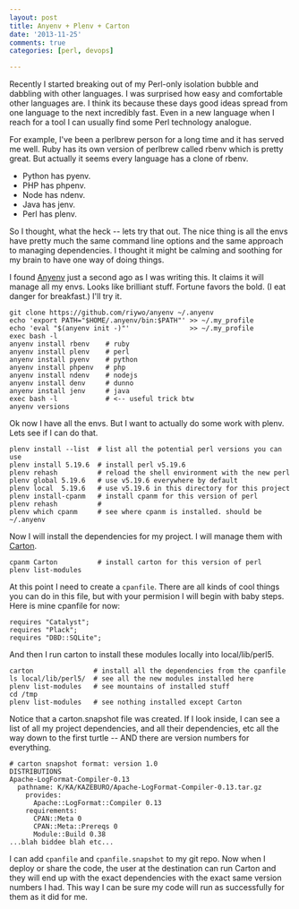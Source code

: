 ```yaml
---
layout: post
title: Anyenv + Plenv + Carton
date: '2013-11-25'
comments: true
categories: [perl, devops]

---
```


Recently I started breaking out of my Perl-only isolation bubble and dabbling
with other languages. I was surprised how easy and comfortable other languages
are. I think its because these days good ideas spread from one language to the
next incredibly fast. Even in a new language when I reach for a tool I can
usually find some Perl technology analogue.

For example, I've been a perlbrew person for a long time and it has served me
well.  Ruby has its own version of perlbrew called rbenv which is pretty great.
But actually it seems every language has a clone of rbenv.

 * Python has pyenv.  
 * PHP has phpenv.  
 * Node has ndenv.  
 * Java has jenv.  
 * Perl has plenv.  

So I thought, what the heck -- lets try that out.  The nice thing
is all the envs have pretty much the same command line options and the same
approach to managing dependencies.  I thought it might be calming and soothing
for my brain to have one way of doing things.   

I found [Anyenv](https://github.com/riywo/anyenv) just a second ago as I was
writing this.  It claims it will manage all my envs. Looks like brilliant
stuff. Fortune favors the bold. (I eat danger for breakfast.)  I'll try it.

    git clone https://github.com/riywo/anyenv ~/.anyenv
    echo 'export PATH="$HOME/.anyenv/bin:$PATH"' >> ~/.my_profile
    echo 'eval "$(anyenv init -)"'               >> ~/.my_profile
    exec bash -l
    anyenv install rbenv    # ruby
    anyenv install plenv    # perl
    anyenv install pyenv    # python
    anyenv install phpenv   # php
    anyenv install ndenv    # nodejs
    anyenv install denv     # dunno
    anyenv install jenv     # java
    exec bash -l            # <-- useful trick btw
    anyenv versions

Ok now I have all the envs.  But I want to actually do some work with plenv.
Lets see if I can do that.

    plenv install --list  # list all the potential perl versions you can use
    plenv install 5.19.6  # install perl v5.19.6
    plenv rehash          # reload the shell environment with the new perl
    plenv global 5.19.6   # use v5.19.6 everywhere by default
    plenv local  5.19.6   # use v5.19.6 in this directory for this project
    plenv install-cpanm   # install cpanm for this version of perl
    plenv rehash          #
    plenv which cpanm     # see where cpanm is installed. should be ~/.anyenv
    
Now I will install the dependencies for my project.  I will manage them with
[Carton](https://metacpan.org/pod/Carton).

    cpanm Carton          # install carton for this version of perl
    plenv list-modules

At this point I need to create a `cpanfile`.  There are all kinds of cool
things you can do in this file, but with your permision I will begin with baby
steps.  Here is mine cpanfile for now:

    requires "Catalyst";
    requires "Plack";
    requires "DBD::SQLite";
       
And then I run carton to install these modules locally into local/lib/perl5.

    carton               # install all the dependencies from the cpanfile
    ls local/lib/perl5/  # see all the new modules installed here
    plenv list-modules   # see mountains of installed stuff
    cd /tmp
    plenv list-modules   # see nothing installed except Carton
    
Notice that a carton.snapshot file was created.  If I look inside, I can see a
list of all my project dependencies, and all their dependencies, etc all the
way down to the first turtle -- AND there are version numbers for everything. 

    # carton snapshot format: version 1.0
    DISTRIBUTIONS
    Apache-LogFormat-Compiler-0.13
      pathname: K/KA/KAZEBURO/Apache-LogFormat-Compiler-0.13.tar.gz
        provides:
          Apache::LogFormat::Compiler 0.13
        requirements:
          CPAN::Meta 0
          CPAN::Meta::Prereqs 0
          Module::Build 0.38
    ...blah biddee blah etc...

I can add `cpanfile` and `cpanfile.snapshot` to my git repo.  Now when I deploy
or share the code, the user at the destination can run Carton and they will end
up with the exact dependencies with the exact same version numbers I had. This
way I can be sure my code will run as successfully for them as it did for me.

    
